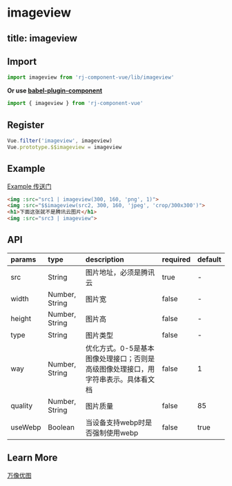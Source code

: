 # imageview

title: imageview
---

## Import

``` js
import imageview from 'rj-component-vue/lib/imageview'
```

**Or use [babel-plugin-component](https://www.npmjs.com/package/babel-plugin-component)**

``` js
import { imageview } from 'rj-component-vue'
```

## Register

``` js
Vue.filter('imageview', imageview)
Vue.prototype.$$imageview = imageview
```

## Example

[Example 传送门](//zhouyu1993.github.io/rjcv/imageview)

``` html
<img :src="src1 | imageview(300, 160, 'png', 1)">
<img :src="$$imageview(src2, 300, 160, 'jpeg', 'crop/300x300')">
<h1>下面这张就不是腾讯云图片</h1>
<img :src="src3 | imageview">
```

## API

| params | type | description | required | default |
|:---|:---|:---|:---|:---|
| src | String | 图片地址，必须是腾讯云 | true | - |
| width | Number, String | 图片宽 | false | - |
| height | Number, String | 图片高 | false | - |
| type | String | 图片类型 | false | - |
| way | Number, String | 优化方式。0-5是基本图像处理接口；否则是高级图像处理接口，用字符串表示。具体看文档 | false | 1 |
| quality | Number, String | 图片质量 | false | 85 |
| useWebp | Boolean | 当设备支持webp时是否强制使用webp | false | true |

## Learn More

[万像优图](https://cloud.tencent.com/document/product/275/3807#8-.E5.9B.BE.E5.83.8F.E5.A4.84.E7.90.86)
